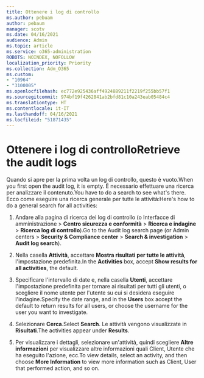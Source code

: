 ```yaml
---
title: Ottenere i log di controllo
ms.author: pebuam
author: pebaum
manager: scotv
ms.date: 04/16/2021
audience: Admin
ms.topic: article
ms.service: o365-administration
ROBOTS: NOINDEX, NOFOLLOW
localization_priority: Priority
ms.collection: Adm_O365
ms.custom:
- "10964"
- "3100005"
ms.openlocfilehash: ec772e925436aff4924889211f2219f255bb57f1
ms.sourcegitcommit: 974bf19f4262841ab2bfd81c10a243eab05484c4
ms.translationtype: HT
ms.contentlocale: it-IT
ms.lasthandoff: 04/16/2021
ms.locfileid: "51871435"
---
```

# <a name="retrieve-the-audit-logs"></a><span data-ttu-id="19784-102">Ottenere i log di controllo</span><span class="sxs-lookup"><span data-stu-id="19784-102">Retrieve the audit logs</span></span>

<span data-ttu-id="19784-103">Quando si apre per la prima volta un log di controllo, questo è vuoto.</span><span class="sxs-lookup"><span data-stu-id="19784-103">When you first open the audit log, it is empty.</span></span> <span data-ttu-id="19784-104">È necessario effettuare una ricerca per analizzare il contenuto.</span><span class="sxs-lookup"><span data-stu-id="19784-104">You have to do a search to see what's there.</span></span> <span data-ttu-id="19784-105">Ecco come eseguire una ricerca generale per tutte le attività:</span><span class="sxs-lookup"><span data-stu-id="19784-105">Here's how to do a general search for all activities:</span></span>

1. <span data-ttu-id="19784-106">Andare alla pagina di ricerca dei log di controllo (o Interfacce di amministrazione > **Centro sicurezza e conformità** > **Ricerca e indagine** > **Ricerca log di controllo**).</span><span class="sxs-lookup"><span data-stu-id="19784-106">Go to the Audit log search page (or Admin centers > **Security & Compliance center** > **Search & investigation** > **Audit log search**).</span></span>

1. <span data-ttu-id="19784-107">Nella casella **Attività**, accettare **Mostra risultati per tutte le attività**, l'impostazione predefinita.</span><span class="sxs-lookup"><span data-stu-id="19784-107">In the **Activities** box, accept **Show results for all activities**, the default.</span></span>

1. <span data-ttu-id="19784-108">Specificare l'intervallo di date e, nella casella **Utenti**, accettare l'impostazione predefinita per tornare ai risultati per tutti gli utenti, o scegliere il nome utente per l'utente su cui si desidera eseguire l'indagine.</span><span class="sxs-lookup"><span data-stu-id="19784-108">Specify the date range, and in the **Users** box accept the default to return results for all users, or choose the username for the user you want to investigate.</span></span>

1. <span data-ttu-id="19784-109">Selezionare **Cerca**.</span><span class="sxs-lookup"><span data-stu-id="19784-109">Select **Search**.</span></span> <span data-ttu-id="19784-110">Le attività vengono visualizzate in **Risultati**.</span><span class="sxs-lookup"><span data-stu-id="19784-110">The activities appear under **Results**.</span></span>

1. <span data-ttu-id="19784-111">Per visualizzare i dettagli, selezionare un'attività, quindi scegliere **Altre informazioni** per visualizzare altre informazioni quali Client, Utente che ha eseguito l'azione, ecc.</span><span class="sxs-lookup"><span data-stu-id="19784-111">To view details, select an activity, and then choose **More Information** to view more information such as Client, User that performed action, and so on.</span></span>
